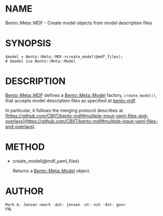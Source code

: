 # NAME

Bento::Meta::MDF - Create model objects from model description files

# SYNOPSIS

    $model = Bento::Meta::MDF->create_model(@mdf_files);
    # $model isa Bento::Meta::Model

# DESCRIPTION

[Bento::Meta::MDF](/perl/lib/Bento/Meta/MDF.md) defines a [Bento::Meta::Model](/perl/lib/Bento/Meta/Model.md) factory, `create_model()`,
that accepts model description files as specified at [bento-mdf](https://github.com/CBIIT/bento-mdf).

In particular, it follows the merging protocol describes at
[https://github.com/CBIIT/bento-mdf#multiple-input-yaml-files-and-overlays](https://github.com/CBIIT/bento-mdf#multiple-input-yaml-files-and-overlays).

# METHOD

- create\_model(@mdf\_yaml\_files)

    Returns a [Bento::Meta::Model](/perl/lib/Bento/Meta/Model.md) object.

# AUTHOR

    Mark A. Jensen <mark -dot- jensen -at- nih -dot- gov>
    FNL
